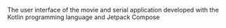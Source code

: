 The user interface of the movie and serial application developed with the Kotlin programming language and Jetpack Compose

